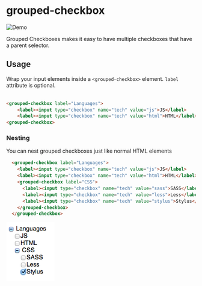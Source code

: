 grouped-checkbox
================

![Demo](demo.png)

Grouped Checkboxes makes it easy to have multiple checkboxes that have a parent selector.

## Usage

Wrap your input elements inside a `<grouped-checkbox>` element. `label` attribute is optional.

```html

<grouped-checkbox label="Languages">
    <label><input type="checkbox" name="tech" value="js">JS</label>
    <label><input type="checkbox" name="tech" value="html">HTML</label>
<grouped-checkbox>
```

### Nesting

You can nest grouped checkboxes just like normal HTML elements


```html
  <grouped-checkbox label="Languages">
    <label><input type="checkbox" name="tech" value="js">JS</label>
    <label><input type="checkbox" name="tech" value="html">HTML</label>
    <grouped-checkbox label="CSS">
      <label><input type="checkbox" name="tech" value="sass">SASS</label>
      <label><input type="checkbox" name="tech" value="less">Less</label>
      <label><input type="checkbox" name="tech" value="stylus">Stylus</label>
    </grouped-checkbox>
  </grouped-checkbox>
```

![Nested Demo](nested-demo.png)